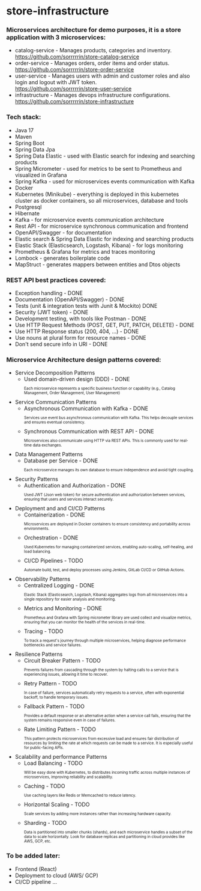 # store-infrastructure

### Microservices architecture for demo purposes, it is a store application with 3 microservices:

* catalog-service - Manages products, categories and inventory.<br>
  https://github.com/sorrrrrin/store-catalog-service
* order-service - Manages orders, order items and order status.<br>
  https://github.com/sorrrrrin/store-order-service
* user-service - Manages users with admin and customer roles and also login and logout with JWT token.<br>
  https://github.com/sorrrrrin/store-user-service
* infrastructure - Manages devops infrastructure configurations.<br>
  https://github.com/sorrrrrin/store-infrastructure

### Tech stack:
* Java 17
* Maven
* Spring Boot
* Spring Data Jpa
* Spring Data Elastic - used with Elastic search for indexing and searching products
* Spring Micrometer - used for metrics to be sent to Prometheus and visualized in Grafana
* Spring Kafka - used for microservices events communication with Kafka
* Docker
* Kubernetes (Minikube) - everything is deployed in this kubernetes cluster as docker containers, so all microservices, database and tools
* Postgresql
* Hibernate
* Kafka - for microservice events communication architecture
* Rest API - for microservice synchronous communication and frontend
* OpenAPI/Swagger - for documentation
* Elastic search & Spring Data Elastic for indexing and searching products
* Elastic Stack (Elasticsearch, Logstash, Kibana) - for logs monitoring
* Prometheus & Grafana for metrics and traces monitoring
* Lombock - generates boilerplate code
* MapStruct - generates mappers between entities and Dtos objects

### REST API best practices covered:
* Exception handling - DONE
* Documentation (OpenAPI/Swagger) - DONE
* Tests (unit & integration tests with Junit & Mockito) DONE
* Security (JWT token) - DONE
* Development testing, with tools like Postman - DONE
* Use HTTP Request Methods (POST, GET, PUT, PATCH, DELETE) - DONE
* Use HTTP Response status (200, 404, ...) - DONE
* Use nouns at plural form for resource names - DONE
* Don't send secure info in URI - DONE

### Microservice Architecture design patterns covered:
* Service Decomposition Patterns
  * Used domain-driven design (DDD) - DONE <p style="font-size:10px;">Each microservice represents a specific business function or capability (e.g., Catalog Management, Order Management, User Management)
* Service Communication Patterns
  * Asynchronous Communication with Kafka - DONE <p style="font-size:10px;">Services use event bus asynchronous communication with Kafka. This helps decouple services and ensures eventual consistency.
  * Synchronous Communication with REST API - DONE <p style="font-size:10px;">Microservices also communicate using HTTP via REST APIs. This is commonly used for real-time data exchanges.
* Data Management Patterns
  * Database per Service - DONE <p style="font-size:10px;">Each microservice manages its own database to ensure independence and avoid tight coupling.
* Security Patterns
  * Authentication and Authorization - DONE <p style="font-size:10px;">Used JWT (Json web token) for secure authentication and authorization between services, ensuring that users and services interact securely.
* Deployment and and CI/CD Patterns
  * Containerization - DONE <p style="font-size:10px;">Microservices are deployed in Docker containers to ensure consistency and portability across environments.
  * Orchestration - DONE <p style="font-size:10px;">Used Kubernetes for managing containerized services, enabling auto-scaling, self-healing, and load balancing.
  * CI/CD Pipelines - TODO <p style="font-size:10px;">Automate build, test, and deploy processes using Jenkins, GitLab CI/CD or GitHub Actions.
* Observability Patterns
  * Centralized Logging - DONE <p style="font-size:10px;">Elastic Stack (Elasticsearch, Logstash, Kibana) aggregates logs from all microservices into a single repository for easier analysis and monitoring.
  * Metrics and Monitoring - DONE <p style="font-size:10px;">Prometheus and Grafana with Spring micrometer library are used collect and visualize metrics, ensuring that you can monitor the health of the services in real-time.
  * Tracing - TODO <p style="font-size:10px;">To track a request's journey through multiple microservices, helping diagnose performance bottlenecks and service failures.
* Resilience Patterns
  * Circuit Breaker Pattern - TODO <p style="font-size:10px;">Prevents failures from cascading through the system by halting calls to a service that is experiencing issues, allowing it time to recover.
  * Retry Pattern - TODO <p style="font-size:10px;">In case of failure, services automatically retry requests to a service, often with exponential backoff, to handle temporary issues.
  * Fallback Pattern - TODO <p style="font-size:10px;">Provides a default response or an alternative action when a service call fails, ensuring that the system remains responsive even in case of failures.
  * Rate Limiting Pattern - TODO <p style="font-size:10px;">This pattern protects microservices from excessive load and ensures fair distribution of resources by limiting the rate at which requests can be made to a service. It is especially useful for public-facing APIs.
* Scalability and performance Patterns
  * Load Balancing - TODO <p style="font-size:10px;">Will be easy done with Kubernetes, to distributes incoming traffic across multiple instances of microservices, improving reliability and scalability.
  * Caching - TODO <p style="font-size:10px;">Use caching layers like Redis or Memcached to reduce latency.
  * Horizontal Scaling - TODO <p style="font-size:10px;">Scale services by adding more instances rather than increasing hardware capacity.
  * Sharding - TODO <p style="font-size:10px;">Data is partitioned into smaller chunks (shards), and each microservice handles a subset of the data to scale horizontally. Look for database replicas and partitioning in cloud provides like AWS, GCP, etc.

### To be added later:
* Frontend (React)
* Deployment to cloud (AWS/ GCP)
* CI/CD pipeline
  ...
